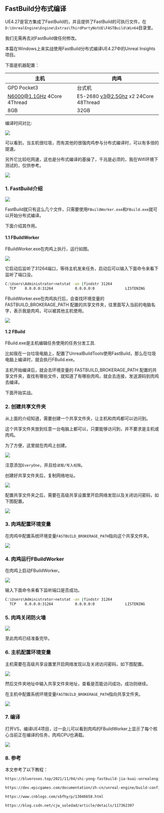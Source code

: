 ## FastBuild分布式编译

UE4.27是官方集成了FastBuild的，并且提供了FastBuild的可执行文件，在`D:\UnrealEngine\Engine\Extras\ThirdPartyNotUE\FASTBuild\Win64`目录里。

我们无需再去对FastBuild做任何修改。

本篇在Windows上来实战使用FastBuild分布式编译UE4.27中的Unreal Insights项目。

下面是机器配置：

|主机   | 肉鸡  |
|---|---|
|GPD Pocket3   | 台式机  |
|N6000@1.1GHz 4Core 4Thread |E5-2680 v3@2.5Ghz x2 24Core 48Thread|
|8GB|32GB|

编译时间对比:

![](../../imgs/fast_build/p3_fast_build_time_unreal_insights.jpg)

可以看到，当主机很垃圾，而有其他的很强肉鸡参与分布式编译时，可以有多倍的提速。

另外它比较吃网速，这也是分布式编译的基操了，千兆是必须的，我在Wifi环境下测试的，仅供参考。

![](../../imgs/fast_build/network_use.jpg)


### 1. FastBuild介绍

![](../../imgs/fast_build/win_dir_list_file.jpg)

FastBuild就只有这么几个文件，只需要使用`FBuildWorker.exe`和`FBuild.exe`就可以开始分布式编译。

下面介绍其作用。

#### 1.1 FBuildWorker

FBuildWorker.exe在肉鸡上执行，运行如图。

![](../../imgs/fast_build/fbuildworker.jpg)

它启动后监听了31264端口，等待主机发来任务，启动后可以输入下面命令来看下监听了端口没。

```bash
C:\Users\Administrator>netstat -an |findstr 31264
  TCP    0.0.0.0:31264          0.0.0.0:0              LISTENING
```

FBuildWorker.exe在肉鸡执行后，会查找环境变量的 FASTBUILD_BROKERAGE_PATH 配置的共享文件夹，往里面写入当前的电脑名字，表示我是肉鸡，可以被其他主机使用。

![](../../imgs/fast_build/worker_computer_name_in_share_folder.jpg)

#### 1.2 FBuild

FBuild.exe是主机编辑任务使用的任务分发工具.

比如我在一台垃圾电脑上，配置了UnrealBuildTools使用FastBuild，那么在垃圾电脑上编译时，就会执行FBuild.exe。

主机开始编译后，就会去环境变量的 FASTBUILD_BROKERAGE_PATH 配置的共享文件夹，查找有哪些文件，就知道了有哪些肉鸡，就会去连接，发送源码到肉鸡去编译。

下面开始实战。

### 2. 创建共享文件夹

从上面的介绍知道，需要创建一个共享文件夹，让主机和肉鸡都可以访问到。

这个共享文件夹放到任意一台电脑上都可以，只要能够访问到，并不要求是主机或肉鸡。

为了方便，这里就在肉鸡上创建。

![](../../imgs/fast_build/create_share_dir.jpg)

注意添加`EveryOne`，并且给`读取/写入权限`。

创建好共享文件夹后，复制网络地址。

![](../../imgs/fast_build/share_folder_url.jpg)

配置共享文件夹之后，需要在高级共享设置里开启网络发现以及关闭访问密码，如下图配置。

![](../../imgs/fast_build/enable_network_find.jpg)

### 3. 肉鸡配置环境变量

在肉鸡中配置系统环境变量`FASTBUILD_BROKERAGE_PATH`指向这个共享文件夹。

![](../../imgs/fast_build/share_folder_env.jpg)

### 4. 肉鸡运行FBuildWorker

在肉鸡上启动FBuildWorker。

![](../../imgs/fast_build/fbuildworker.jpg)

输入下面命令来看下监听端口是否成功。

```bash
C:\Users\Administrator>netstat -an |findstr 31264
  TCP    0.0.0.0:31264          0.0.0.0:0              LISTENING
```

### 5. 肉鸡关闭防火墙

![](../../imgs/fast_build/close_defender.jpg)

至此肉鸡已经准备完毕。

### 6. 主机配置环境变量

主机需要在高级共享设置里开启网络发现以及关闭访问密码，如下图配置。

![](../../imgs/fast_build/enable_network_find.jpg)

然后文件夹地址中输入共享文件夹地址，查看是否能访问成功，成功则继续。

在主机中配置系统环境变量`FASTBUILD_BROKERAGE_PATH`指向共享文件夹。

![](../../imgs/fast_build/share_folder_env.jpg)

### 7. 编译

打开VS，编译UE4项目，过一会儿可以看到肉鸡的FBuildWorker上显示了每个核心当前正在编译的任务，肉鸡CPU也满载。

![](../../imgs/fast_build/fast_building.jpg)

### 8. 参考

本文参考了以下教程：

```sh
https://blueroses.top/2021/11/04/shi-yong-fastbuild-jia-kuai-unrealengine-bian-yi-su-du/

https://dev.epicgames.com/documentation/zh-cn/unreal-engine/build-configuration-for-unreal-engine?application_version=5.4

https://www.cnblogs.com/sbfhy/p/13046658.html

https://blog.csdn.net/cjw_soledad/article/details/117362397
```